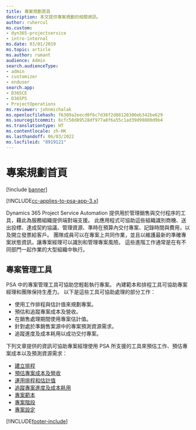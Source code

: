 ```yaml
---
title: 專案規劃首頁
description: 本文提供專案規劃的相關資訊。
author: ruhercul
ms.custom:
- dyn365-projectservice
- intro-internal
ms.date: 03/01/2019
ms.topic: article
ms.author: rumant
audience: Admin
search.audienceType:
- admin
- customizer
- enduser
search.app:
- D365CE
- D365PS
- ProjectOperations
ms.reviewer: johnmichalak
ms.openlocfilehash: f6309a2eecd0f6c7d38f2d88120300eb342be629
ms.sourcegitcommit: 6cfc50d89528df977a8f6a55c1ad39d99800d9b4
ms.translationtype: HT
ms.contentlocale: zh-HK
ms.lasthandoff: 06/03/2022
ms.locfileid: "8919121"
---
```

# <a name="project-planning-home-page"></a>專案規劃首頁

[!include [banner](../includes/psa-now-project-operations.md)]

[!INCLUDE[cc-applies-to-psa-app-3.x](../includes/cc-applies-to-psa-app-3x.md)]

Dynamics 365 Project Service Automation 提供用於管理銷售與交付程序的工具，藉此為服務組織提供端對端支援。 此應用程式可協助這些組織識別商機、送出投標、達成契約協議、管理資源、準時在預算內交付專案、記錄時間與費用，以及開立發票給客戶。 團隊成員可以在專案上共同作業，並且以維護最新的準確專案狀態資訊，讓專案經理可以識別和管理專案風險。 這些進階工作通常是在有不同部門一起作業的大型組織中執行。

## <a name="project-management-tools"></a>專案管理工具

PSA 中的專案管理工具可協助您輕鬆執行專案。 內建範本和排程工具可協助專案經理和團隊保持生產力。 以下是這些工具可協助處理的部分工作：

- 使用工作排程與估計值來規劃專案。
- 預估和追蹤專案成本及營收。
- 在銷售處理期間使用專案估計值。
- 針對處於準銷售案源中的專案預測資源需求。
- 追蹤進度及成本耗用以成功交付專案。

下列文章提供的資訊可協助專案經理使用 PSA 所支援的工具來預估工作、預估專案成本以及預測資源需求：

- [建立排程 ](project-creating.md)
- [預估專案成本及營收](project-estimating.md)
- [運用排程和估計值](project-leveraging.md)
- [追蹤專案進度及成本耗用](project-tracking.md)
- [專案範本](project-templates.md)
- [專案階段](project-stages.md)
- [專案設定](project-settings.md)


[!INCLUDE[footer-include](../includes/footer-banner.md)]
